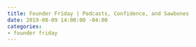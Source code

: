 ```yaml
---
title: Founder Friday | Podcasts, Confidence, and Sawbones
date: 2019-08-09 14:00:00 -04:00
categories:
- founder friday
---
```


